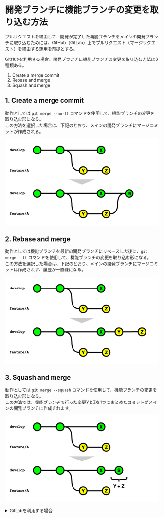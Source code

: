 # 開発ブランチに機能ブランチの変更を取り込む方法

プルリクエストを経由して、開発が完了した機能ブランチをメインの開発ブランチに取り込むためには、GitHub（GitLab）上でプルリクエスト（マージリクエスト）を経由する運用を前提とする。

GitHubを利用する場合、開発ブランチに機能ブランチの変更を取り込む方法は3種類ある。

1. Create a merge commit
2. Rebase and merge
3. Squash and merge

## 1. Create a merge commit

動作としては `git merge --no-ff` コマンドを使用して、機能ブランチの変更を取り込む形になる。  
この方法を選択した場合は、下記のとおり、メインの開発ブランチにマージコミットが作成される。

![Merge Commit](image/merge_strategy_feature_to_develop_merge_commit.drawio.png)

## 2. Rebase and merge

動作としては機能ブランチを最新の開発ブランチにリベースした後に、`git merge --ff` コマンドを使用して、機能ブランチの変更を取り込む形になる。  
この方法を選択した場合は、下記のとおり、メインの開発ブランチにマージコミットは作成されず、履歴が一直線になる。

![Rebase and Merge](image/merge_strategy_feature_to_develop_rebase_and_merge.drawio.png)

## 3. Squash and merge

動作としては `git merge --squash` コマンドを使用して、機能ブランチの変更を取り込む形になる。  
この方法では、機能ブランチで行った変更YとZを1つにまとめたコミットがメインの開発ブランチに作成されます。

![Squash and Merge](image/merge_strategy_feature_to_develop_squash_and_merge.drawio.png)

<details>
  <summary>GitLabを利用する場合</summary>

  開発ブランチに機能ブランチの変更を取り込む方法は3種類ある。  
  ただし、マージリクエスト上のオプションによってコミット履歴が変わるため、別途記載する。

  - Merge commit
  - Merge commit with semi-linear history
  - Fast-forward merge

  ### Merge commit

  動作としては、GitHubにおける `Create a merge commit` と同様のマージ方法になる。  
  ただし、マージリクエスト上で `Squash commits` を選択してマージした場合、`squash commit` と `merge commit` の2つのコミットが作成されるため注意する。

  ![Merge commit with squash commits](image/merge_strategy_feature_to_develop_squash_and_merge_gitlab.drawio.png)

  ```bash
  # マージ方法で Merge commit を選択して、マージリクエスト上で Squash commits オプションを選択してマージした場合
  git checkout `git merge-base feature/A develop`
  git merge --squash feature/A
  SOURCE_SHA=`git rev-parse HEAD`
  git checkout develop
  git merge --no-ff $SOURCE_SHA
  ```

  ### Merge commit with semi-linear history

  動作としては、前述の `Merge commit` と同じコマンドを使用して、機能ブランチの変更を取り込む形になる。  
  この方法を選択した場合は、ソースブランチがターゲットブランチより古い場合はリベースしないとマージできない。

  ### Fast-forward merge

  動作としては、GitHubにおける `Rebase and merge` と同様のマージ方法になる。  
  ただし、マージリクエスト上で `Squash commits` を選択してマージした場合、GitHubにおける `Squash and merge` と同様のマージ方法になる。
</details>
